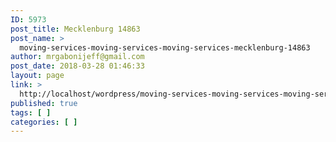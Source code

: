 ```yaml
---
ID: 5973
post_title: Mecklenburg 14863
post_name: >
  moving-services-moving-services-moving-services-mecklenburg-14863
author: mrgabonijeff@gmail.com
post_date: 2018-03-28 01:46:33
layout: page
link: >
  http://localhost/wordpress/moving-services-moving-services-moving-services-mecklenburg-14863/
published: true
tags: [ ]
categories: [ ]
---
```

